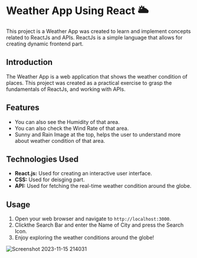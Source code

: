 # Weather App Using React 🌥️


This project is a Weather App was created to learn and implement concepts related to ReactJs and APIs. ReactJs is a simple language that allows for creating dynamic frontend part.

## Introduction

The Weather App is a web application that shows the weather condition of places. This project was created as a practical exercise to grasp the fundamentals of ReactJs, and working with APIs.

## Features

- You can also see the Humidity of that area.
- You can also check the Wind Rate of that area.
- Sunny and Rain Image at the top, helps the user to understand more about weather condition of that area.

## Technologies Used

- **React.js:**  Used for creating an interactive user interface.
- **CSS:** Used for deisging part.
- **API:** Used for fetching the real-time weather condition around the globe.

## Usage

1. Open your web browser and navigate to `http://localhost:3000`.
2. Clickthe Search Bar and enter the Name of City and press the Search Icon.
3. Enjoy exploring the weather conditions around the globe!


![Screenshot 2023-11-15 214031](https://github.com/AdityaSingh2005/Weather_App_Using_React/assets/103613774/ba0ea3b4-8ca6-4046-a425-e831b61a1b36)
